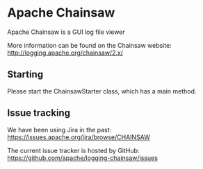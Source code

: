 # Apache Chainsaw

Apache Chainsaw is a GUI log file viewer

More information can be found on the Chainsaw website: http://logging.apache.org/chainsaw/2.x/

## Starting

Please start the ChainsawStarter class, which has a main method.

## Issue tracking

We have been using Jira in the past:
https://issues.apache.org/jira/browse/CHAINSAW

The current issue tracker is hosted by GitHub:
https://github.com/apache/logging-chainsaw/issues
